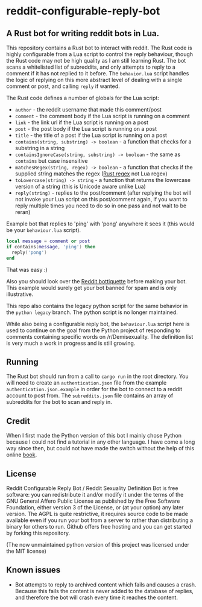 # reddit-configurable-reply-bot

## A Rust bot for writing reddit bots in Lua.

This repository contains a Rust bot to interact with reddit. The Rust code is highly configurable from a Lua script to control the reply behaviour, though the Rust code may not be high quality as I am still learning Rust. The bot scans a whitelisted list of subreddits, and only attempts to reply to a comment if it has not replied to it before. The `behavior.lua` script handles the logic of replying on this more abstract level of dealing with a single comment or  post, and calling `reply` if wanted.

The Rust code defines a number of globals for the Lua script:
- `author` - the reddit username that made this comment/post
- `comment` - the comment body if the Lua script is running on a comment
- `link` - the link url if the Lua script is running on a post
- `post` - the post body if the Lua script is running on a post
- `title` - the title of a post if the Lua script is running on a post
- `contains(string, substring) -> boolean` - a function that checks for a substring in a string
- `containsIgnoreCase(string, substring) -> boolean` - the same as `contains` but case insensitive
- `matchesRegex(string, regex) -> boolean` - a function that checks if the supplied string matches the regex ([Rust regex](https://docs.rs/regex/0.2.10/regex/#syntax) not Lua regex)
- `toLowercase(string) -> string` - a function that returns the lowercase version of a string (this is Unicode aware unlike Lua)
- `reply(string)` - replies to the post/comment (after replying the bot will not invoke your Lua script on this post/comment again, if you want to reply multiple times you need to do so in one pass and not wait to be reran)

Example bot that replies to 'ping' with 'pong' anywhere it sees it (this would be your `behaviour.lua` script).
```lua
local message = comment or post
if contains(message, 'ping') then
  reply('pong')
end
```
That was easy :)

Also you should look over the [Reddit bottiquette](https://www.reddit.com/wiki/bottiquette) before making your bot. This example would surely get your bot banned for spam and is only illustrative.

This repo also contains the legacy python script for the same behavior in the `python legacy` branch. The python script is no longer maintained.

While also being a configurable reply bot, the `behaviour.lua` script here is used to continue on the goal from the Python project of responding to comments containing specific words on /r/Demisexuality. The definition list is very much a work in progress and is still growing.

## Running

The Rust bot should run from a call to `cargo run` in the root directory. You will need to create an `authentication.json` file from the example `authentication.json.example` in order for the bot to connect to a reddit account to post from. The `subreddits.json` file contains an array of subreddits for the bot to scan and reply in.

## Credit

When I first made the Python version of this bot I mainly chose Python because I could not find a tutorial in any other language. I have come a long way since then, but could not have made the switch without the help of this online [book](https://doc.rust-lang.org/book/second-edition/).

## License

Reddit Configurable Reply Bot / Reddit Sexuality Definition Bot is free software: you can redistribute it and/or modify it under the terms of the GNU General Affero Public License as published by the Free Software Foundation, either version 3 of the License, or (at your option) any later version. The AGPL is quite restrictive, it requires source code to be made available even if you run your bot from a server to rather than distributing a binary for others to run. Github offers free hosting and you can get started by forking this repository.

(The now unmaintained python version of this project was licensed under the MIT license)

## Known issues

- Bot attempts to reply to archived content which fails and causes a crash. Because this fails the content is never added to the database of replies, and therefore the bot will crash every time it reaches the content.
